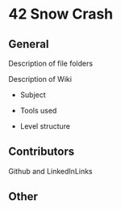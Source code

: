 # 42 Snow Crash

## General

Description of file folders

Description of Wiki

  - Subject
  
  - Tools used
  
  - Level structure
  

## Contributors

Github and LinkedInLinks

## Other
